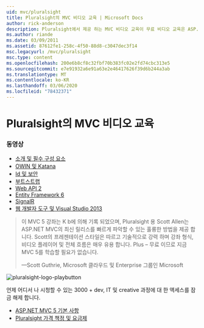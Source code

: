 ```yaml
---
uid: mvc/pluralsight
title: Pluralsight의 MVC 비디오 교육 | Microsoft Docs
author: rick-anderson
description: Pluralsight에서 제공 하는 MVC 비디오 교육이 무료 비디오 교육은 ASP.NET MVC를 사용 하 여 시작 하 고 실행할 수 있습니다. 개발을 설정 하는 것부터 모든 항목을 다룹니다.
ms.author: riande
ms.date: 03/09/2011
ms.assetid: 87612fe1-258c-4f50-88d8-c3047dec3f14
msc.legacyurl: /mvc/pluralsight
msc.type: content
ms.openlocfilehash: 200e6b8cf8c32fbf70b383fc02e2fd74cbc313e5
ms.sourcegitcommit: e7e91932a6e91a63e2e46417626f39d6b244a3ab
ms.translationtype: MT
ms.contentlocale: ko-KR
ms.lasthandoff: 03/06/2020
ms.locfileid: "78432371"
---
```

# <a name="mvc-video-training-from-pluralsight"></a>Pluralsight의 MVC 비디오 교육

### <a name="videos"></a>동영상

- [소개 및 필수 구성 요소](https://pluralsight.com/training/Player?author=scott-allen&name=aspdotnet-mvc5-fundamentals-m1-introduction&mode=live&clip=0&course=aspdotnet-mvc5-fundamentals)
- [OWIN 및 Katana](https://pluralsight.com/training/Player?author=scott-allen&name=aspdotnet-mvc5-fundamentals-m2-katana&mode=live&clip=0&course=aspdotnet-mvc5-fundamentals)
- [Id 및 보안](https://pluralsight.com/training/Player?author=scott-allen&name=aspdotnet-mvc5-fundamentals-m3-identity&mode=live&clip=0&course=aspdotnet-mvc5-fundamentals)
- [부트스트랩](https://pluralsight.com/training/Player?author=scott-allen&name=aspdotnet-mvc5-fundamentals-m4-bootstrap&mode=live&clip=0&course=aspdotnet-mvc5-fundamentals)
- [Web API 2](https://pluralsight.com/training/Player?author=scott-allen&name=aspdotnet-mvc5-fundamentals-m5-webapi2&mode=live&clip=0&course=aspdotnet-mvc5-fundamentals)
- [Entity Framework 6](https://pluralsight.com/training/Player?author=scott-allen&name=aspdotnet-mvc5-fundamentals-m6-ef6&mode=live&clip=0&course=aspdotnet-mvc5-fundamentals)
- [SignalR](https://pluralsight.com/training/Player?author=scott-allen&name=aspdotnet-mvc5-fundamentals-m7-signalr&mode=live&clip=0&course=aspdotnet-mvc5-fundamentals)
- [웹 개발자 도구 및 Visual Studio 2013](https://pluralsight.com/training/Player?author=scott-allen&name=aspdotnet-mvc5-fundamentals-m8-visualstudio&mode=live&clip=0&course=aspdotnet-mvc5-fundamentals)

> 이 MVC 5 강좌는 K b에 의해 기록 되었으며, Pluralsight 용 Scott Allen는 ASP.NET MVC의 최신 릴리스를 빠르게 파악할 수 있는 훌륭한 방법을 제공 합니다. Scott의 프레젠테이션 스타일은 따르고 기술적으로 강력 하며 강좌 형식, 비디오 플레이어 및 전체 흐름은 매우 유용 합니다. Plus – 무료 이므로 지금 MVC 5를 학습할 필요가 없습니다.
>
> &mdash;Scott Guthrie, Microsoft 클라우드 및 Enterprise 그룹인 Microsoft

![pluralsight-logo-playbutton](pluralsight/_static/image1.png)

언제 어디서 나 시청할 수 있는 3000 + dev, IT 및 creative 과정에 대 한 액세스를 잠금 해제 합니다.

* [ASP.NET MVC 5 기본 사항](https://www.pluralsight.com/courses/aspdotnet-mvc5-fundamentals)
* [Pluralsight 가격 책정 및 요금제](https://www.pluralsight.com/pricing)
